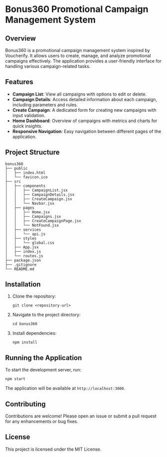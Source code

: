 # Bonus360 Promotional Campaign Management System

## Overview
Bonus360 is a promotional campaign management system inspired by Voucherify. It allows users to create, manage, and analyze promotional campaigns effectively. The application provides a user-friendly interface for handling various campaign-related tasks.

## Features
- **Campaign List**: View all campaigns with options to edit or delete.
- **Campaign Details**: Access detailed information about each campaign, including parameters and rules.
- **Create Campaign**: A dedicated form for creating new campaigns with input validation.
- **Home Dashboard**: Overview of campaigns with metrics and charts for quick insights.
- **Responsive Navigation**: Easy navigation between different pages of the application.

## Project Structure
```
bonus360
├── public
│   ├── index.html
│   └── favicon.ico
├── src
│   ├── components
│   │   ├── CampaignList.jsx
│   │   ├── CampaignDetails.jsx
│   │   ├── CreateCampaign.jsx
│   │   └── Navbar.jsx
│   ├── pages
│   │   ├── Home.jsx
│   │   ├── Campaigns.jsx
│   │   ├── CreateCampaignPage.jsx
│   │   └── NotFound.jsx
│   ├── services
│   │   └── api.js
│   ├── styles
│   │   └── global.css
│   ├── App.jsx
│   ├── index.js
│   └── routes.js
├── package.json
├── .gitignore
└── README.md
```

## Installation
1. Clone the repository:
   ```
   git clone <repository-url>
   ```
2. Navigate to the project directory:
   ```
   cd bonus360
   ```
3. Install dependencies:
   ```
   npm install
   ```

## Running the Application
To start the development server, run:
```
npm start
```
The application will be available at `http://localhost:3000`.

## Contributing
Contributions are welcome! Please open an issue or submit a pull request for any enhancements or bug fixes.

## License
This project is licensed under the MIT License.